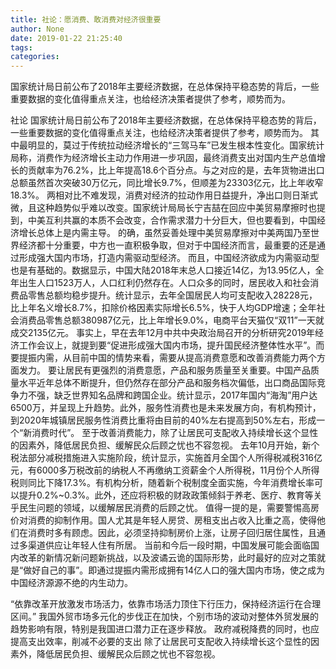 ```yaml
---
title: 社论：愿消费、敢消费对经济很重要
author: None
date: 2019-01-22 21:25:40
tags: 
categories: 
---
```

国家统计局日前公布了2018年主要经济数据，在总体保持平稳态势的背后，一些重要数据的变化值得重点关注，也给经济决策者提供了参考，顺势而为。
<!-- more -->
社论
国家统计局日前公布了2018年主要经济数据，在总体保持平稳态势的背后，一些重要数据的变化值得重点关注，也给经济决策者提供了参考，顺势而为。
其中最明显的，莫过于传统拉动经济增长的“三驾马车”已发生根本性变化。国家统计局称，消费作为经济增长主动力作用进一步巩固，最终消费支出对国内生产总值增长的贡献率为76.2%，比上年提高18.6个百分点。与之对应的是，去年货物进出口总额虽然首次突破30万亿元，同比增长9.7%，但顺差为23303亿元，比上年收窄18.3%。
两相对比不难发现，消费对经济的拉动作用日益提升，净出口则日渐式微，且这种趋势似乎难以改变。国家统计局局长宁吉喆在回应中美贸易摩擦时也提到，中美互利共赢的本质不会改变，合作需求潜力十分巨大，但也要看到，中国经济增长总体上是内需主导。
的确，虽然妥善处理中美贸易摩擦对中美两国乃至世界经济都十分重要，中方也一直积极争取，但对于中国经济而言，最重要的还是通过形成强大国内市场，打造内需驱动型经济。
而且，中国经济欲成为内需驱动型也是有基础的。数据显示，中国大陆2018年末总人口接近14亿，为13.95亿人，全年出生人口1523万人，人口红利仍然存在。人口众多的同时，居民收入和社会消费品零售总额均稳步提升。统计显示，去年全国居民人均可支配收入28228元，比上年名义增长8.7%，扣除价格因素实际增长6.5%，快于人均GDP增速；全年社会消费品零售总额380987亿元，比上年增长9.0%，电商平台天猫仅“双11”一天就成交2135亿元。
事实上，早在去年12月中共中央政治局召开的分析研究2019年经济工作会议上，就提到要“促进形成强大国内市场，提升国民经济整体性水平”。而要提振内需，从目前中国的情势来看，需要从提高消费意愿和改善消费能力两个方面发力。
要让居民有更强烈的消费意愿，产品和服务质量至关重要。中国产品质量水平近年总体不断提升，但仍然存在部分产品和服务档次偏低，出口商品国际竞争力不强，缺乏世界知名品牌和跨国企业。统计显示，2017年国内“海淘”用户达6500万，并呈现上升趋势。此外，服务性消费也是未来发展方向，有机构预计，到2020年城镇居民服务性消费比重将由目前的40%左右提高到50%左右，形成一个“新消费时代”。
至于改善消费能力，除了让居民可支配收入持续增长这个显性的因素外，降低居民负担、缓解民众后顾之忧也不容忽视。
去年10月开始，新个税法部分减税措施进入实施阶段，统计显示，实施首月全国个人所得税减税316亿元，有6000多万税改前的纳税人不再缴纳工资薪金个人所得税，11月份个人所得税则同比下降17.3%。有机构分析，随着新个税制度全面实施，今年消费增长率可以提升0.2%~0.3%。此外，还应将积极的财政政策倾斜于养老、医疗、教育等关乎民生问题的领域，以缓解居民消费的后顾之忧。
值得一提的是，需要警惕高房价对消费的抑制作用。国人尤其是年轻人房贷、房租支出占收入比重之高，使得他们在消费时多有顾虑。因此，必须坚持抑制房价上涨，让房子回归居住属性，且通过多渠道供应让年轻人住有所居。
当前和今后一段时期，中国发展可能会面临国内改革的新情况新问题新挑战，以及波谲云诡的国际形势，此时最好的应对之策就是“做好自己的事”。即通过提振内需形成拥有14亿人口的强大国内市场，使之成为中国经济源源不绝的内生动力。
 
 
“依靠改革开放激发市场活力，依靠市场活力顶住下行压力，保持经济运行在合理区间。”
我国外贸市场多元化的步伐正在加快，个别市场的波动对整体外贸发展的趋势影响有限，特别是我国进口潜力正在逐步释放。
政府减税降费的同时，也应提高支出效率，削减不必要的支出
除了让居民可支配收入持续增长这个显性的因素外，降低居民负担、缓解民众后顾之忧也不容忽视。
